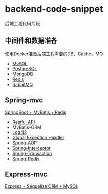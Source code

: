 # backend-code-snippet
后端工程代码片段

## 中间件和数据准备

使用Docker准备后端工程需要的DB、Cache、MQ

- [MySQL](https://github.com/huiru-wang/backend-code-snippet/blob/main/00-basic/middleware-config.md#mysql)
- [PostgreSQL](https://github.com/huiru-wang/backend-code-snippet/blob/main/00-basic/middleware-config.md#postgresql)
- [MongoDB](https://github.com/huiru-wang/backend-code-snippet/blob/main/00-basic/middleware-config.md#mongodb)
- [Redis](https://github.com/huiru-wang/backend-code-snippet/blob/main/00-basic/middleware-config.md#redis)
- [RabbitMQ](https://github.com/huiru-wang/backend-code-snippet/blob/main/00-basic/middleware-config.md#rabbitmq)

## Spring-mvc

[SpringBoot + MyBatis + Redis](https://github.com/huiru-wang/backend-code-snippet/tree/main/01-springboot-mvc)
- [Restful API](https://github.com/huiru-wang/backend-code-snippet/tree/main/01-springboot-mvc#restful-api)
- [MyBatis-ORM](https://github.com/huiru-wang/backend-code-snippet/tree/main/01-springboot-mvc#mybatis-orm)
- [Log4j2](https://github.com/huiru-wang/backend-code-snippet/tree/main/01-springboot-mvc#log4j2%E6%97%A5%E5%BF%97%E9%85%8D%E7%BD%AE)
- [Global Exception Handler](https://github.com/huiru-wang/backend-code-snippet/tree/main/01-springboot-mvc#%E5%85%A8%E5%B1%80%E5%BC%82%E5%B8%B8%E5%A4%84%E7%90%86)
- [Spring-AOP](https://github.com/huiru-wang/backend-code-snippet/tree/main/01-springboot-mvc#springboot-aop)
- [Spring-Interceptor](https://github.com/huiru-wang/backend-code-snippet/tree/main/01-springboot-mvc#interceptor)
- [Spring-Transaction](https://github.com/huiru-wang/backend-code-snippet/tree/main/01-springboot-mvc#springboot-transaction)
- [Spring-Redis](https://github.com/huiru-wang/backend-code-snippet/tree/main/01-springboot-mvc#springboot-redis)

## Express-mvc

[Express + Sequelize ORM + MySQL](https://github.com/huiru-wang/backend-code-snippet/tree/main/30-express-mvc#1-%E5%87%86%E5%A4%87%E9%A1%B9%E7%9B%AE)

